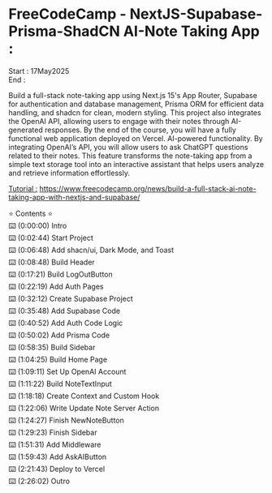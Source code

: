# FreeCodeCamp - NextJS-Supabase-Prisma-ShadCN AI-Note Taking App :

Start : 17May2025 </br>
End : </br>

Build a full-stack note-taking app using Next.js 15's App Router, Supabase for authentication and database management, Prisma ORM for efficient data handling, and shadcn for clean, modern styling. This project also integrates the OpenAI API, allowing users to engage with their notes through AI-generated responses. By the end of the course, you will have a fully functional web application deployed on Vercel. AI-powered functionality. By integrating OpenAI’s API, you will allow users to ask ChatGPT questions related to their notes. This feature transforms the note-taking app from a simple text storage tool into an interactive assistant that helps users analyze and retrieve information effortlessly.

[Tutorial :](https://www.youtube.com/watch?v=6ChzCaljcaI) https://www.freecodecamp.org/news/build-a-full-stack-ai-note-taking-app-with-nextjs-and-supabase/

⭐️ Contents ⭐️</br>
⌨️ (0:00:00) Intro </br>
⌨️ (0:02:44) Start Project</br>
⌨️ (0:06:48) Add shacn/ui, Dark Mode, and Toast</br>
⌨️ (0:08:48) Build Header</br>
⌨️ (0:17:21) Build LogOutButton</br>
⌨️ (0:22:19) Add Auth Pages</br>
⌨️ (0:32:12) Create Supabase Project</br>
⌨️ (0:35:48) Add Supabase Code</br>
⌨️ (0:40:52) Add Auth Code Logic</br>
⌨️ (0:50:02) Add Prisma Code</br>
⌨️ (0:58:35) Build Sidebar</br>
⌨️ (1:04:25) Build Home Page</br>
⌨️ (1:09:11) Set Up OpenAI Account</br>
⌨️ (1:11:22) Build NoteTextInput</br>
⌨️ (1:18:18) Create Context and Custom Hook</br>
⌨️ (1:22:06) Write Update Note Server Action</br>
⌨️ (1:24:27) Finish NewNoteButton</br>
⌨️ (1:29:23) Finish Sidebar</br>
⌨️ (1:51:31) Add Middleware</br>
⌨️ (1:59:43) Add AskAIButton</br>
⌨️ (2:21:43) Deploy to Vercel</br>
⌨️ (2:26:02) Outro</br>
</br>
